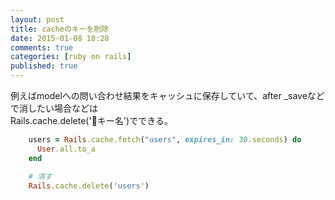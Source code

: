 ```yaml
---
layout: post
title: cacheのキーを削除
date: 2015-01-08 18:28
comments: true
categories: [ruby on rails]
published: true
---
```




例えばmodelへの問い合わせ結果をキャッシュに保存していて、after  _saveなどで消したい場合などは  
Rails.cache.delete('キー名')でできる。  

``` ruby
    users = Rails.cache.fetch("users", expires_in: 30.seconds) do
      User.all.to_a
    end

    # 消す
    Rails.cache.delete('users')
```


